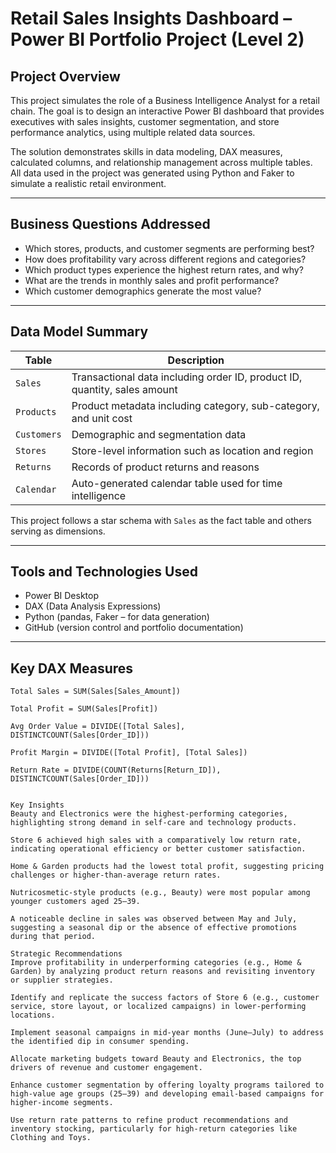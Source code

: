 # Retail Sales Insights Dashboard – Power BI Portfolio Project (Level 2)

## Project Overview

This project simulates the role of a Business Intelligence Analyst for a retail chain. The goal is to design an interactive Power BI dashboard that provides executives with sales insights, customer segmentation, and store performance analytics, using multiple related data sources.

The solution demonstrates skills in data modeling, DAX measures, calculated columns, and relationship management across multiple tables. All data used in the project was generated using Python and Faker to simulate a realistic retail environment.

---

## Business Questions Addressed

- Which stores, products, and customer segments are performing best?
- How does profitability vary across different regions and categories?
- Which product types experience the highest return rates, and why?
- What are the trends in monthly sales and profit performance?
- Which customer demographics generate the most value?

---

## Data Model Summary

| Table      | Description |
|------------|-------------|
| `Sales`    | Transactional data including order ID, product ID, quantity, sales amount |
| `Products` | Product metadata including category, sub-category, and unit cost |
| `Customers`| Demographic and segmentation data |
| `Stores`   | Store-level information such as location and region |
| `Returns`  | Records of product returns and reasons |
| `Calendar` | Auto-generated calendar table used for time intelligence |

This project follows a star schema with `Sales` as the fact table and others serving as dimensions.

---

## Tools and Technologies Used

- Power BI Desktop
- DAX (Data Analysis Expressions)
- Python (pandas, Faker – for data generation)
- GitHub (version control and portfolio documentation)

---

## Key DAX Measures

```DAX
Total Sales = SUM(Sales[Sales_Amount])

Total Profit = SUM(Sales[Profit])

Avg Order Value = DIVIDE([Total Sales], DISTINCTCOUNT(Sales[Order_ID]))

Profit Margin = DIVIDE([Total Profit], [Total Sales])

Return Rate = DIVIDE(COUNT(Returns[Return_ID]), DISTINCTCOUNT(Sales[Order_ID]))


Key Insights
Beauty and Electronics were the highest-performing categories, highlighting strong demand in self-care and technology products.

Store 6 achieved high sales with a comparatively low return rate, indicating operational efficiency or better customer satisfaction.

Home & Garden products had the lowest total profit, suggesting pricing challenges or higher-than-average return rates.

Nutricosmetic-style products (e.g., Beauty) were most popular among younger customers aged 25–39.

A noticeable decline in sales was observed between May and July, suggesting a seasonal dip or the absence of effective promotions during that period.

Strategic Recommendations
Improve profitability in underperforming categories (e.g., Home & Garden) by analyzing product return reasons and revisiting inventory or supplier strategies.

Identify and replicate the success factors of Store 6 (e.g., customer service, store layout, or localized campaigns) in lower-performing locations.

Implement seasonal campaigns in mid-year months (June–July) to address the identified dip in consumer spending.

Allocate marketing budgets toward Beauty and Electronics, the top drivers of revenue and customer engagement.

Enhance customer segmentation by offering loyalty programs tailored to high-value age groups (25–39) and developing email-based campaigns for higher-income segments.

Use return rate patterns to refine product recommendations and inventory stocking, particularly for high-return categories like Clothing and Toys.
